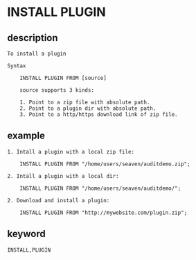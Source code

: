 <!-- 
Licensed to the Apache Software Foundation (ASF) under one
or more contributor license agreements.  See the NOTICE file
distributed with this work for additional information
regarding copyright ownership.  The ASF licenses this file
to you under the Apache License, Version 2.0 (the
"License"); you may not use this file except in compliance
with the License.  You may obtain a copy of the License at

  http://www.apache.org/licenses/LICENSE-2.0

Unless required by applicable law or agreed to in writing,
software distributed under the License is distributed on an
"AS IS" BASIS, WITHOUT WARRANTIES OR CONDITIONS OF ANY
KIND, either express or implied.  See the License for the
specific language governing permissions and limitations
under the License.
-->

# INSTALL PLUGIN
## description

    To install a plugin

    Syntax

        INSTALL PLUGIN FROM [source]
        
        source supports 3 kinds:
        
        1. Point to a zip file with absolute path.
        2. Point to a plugin dir with absolute path.
        3. Point to a http/https download link of zip file.

## example

    1. Intall a plugin with a local zip file:

        INSTALL PLUGIN FROM "/home/users/seaven/auditdemo.zip";

    2. Intall a plugin with a local dir:

        INSTALL PLUGIN FROM "/home/users/seaven/auditdemo/";

    2. Download and install a plugin:

        INSTALL PLUGIN FROM "http://mywebsite.com/plugin.zip";
        
## keyword
    INSTALL,PLUGIN
